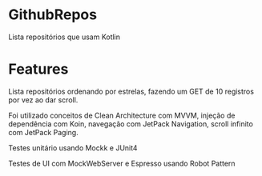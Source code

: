 # GithubRepos
Lista repositórios que usam Kotlin

# Features

Lista repositórios ordenando por estrelas, fazendo um GET de 10 registros por vez ao dar scroll.

Foi utilizado conceitos de Clean Architecture com MVVM, injeção de dependência com Koin, navegação com JetPack Navigation, scroll infinito com JetPack Paging.

Testes unitário usando Mockk e JUnit4

Testes de UI com MockWebServer e Espresso usando Robot Pattern
